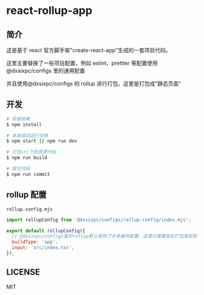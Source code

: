 # react-rollup-app

## 简介

这是基于 react 官方脚手架"create-react-app"生成的一套项目代码。

这里主要替换了一些项目配置，例如 eslint，prettier 等配置使用@dxsixpc/configs 里的通用配置

并且使用@dxsixpc/configs 的 rollup 进行打包。这里是打包成“静态页面”

## 开发

```bash
# 安装依赖
$ npm install

# 本地调试运行文档
$ npm start || npm run dev

# 打包src下的资源代码
$ npm run build

# 提交代码
$ npm run commit
```

## rollup 配置

`rollup.config.mjs`

```js
import rollupConfig from '@dxsixpc/configs/rollup-config/index.mjs';

export default rollupConfig({
  // @dxsixpc/configs里的rollup默认提供了许多插件配置。这里只需要指定打包类型即可。
  buildType: 'app',
  input: 'src/index.tsx',
});
```

## LICENSE

MIT
